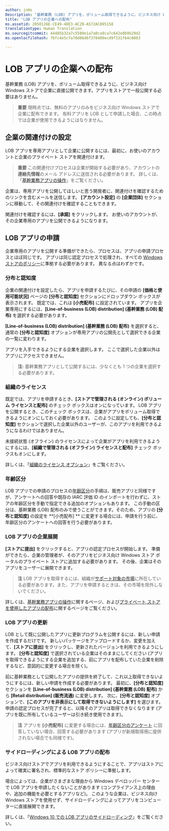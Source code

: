 ```yaml
---
author: jnHs
Description: "基幹業務 (LOB) アプリを、ボリューム取得できるように、ビジネス向け Windows ストアで企業に直接公開できます。アプリをストアで一般公開する必要はありません。"
title: "LOB アプリの企業への配布"
ms.assetid: 2050126E-CE49-4DE3-AC2B-A572AC895158
translationtype: Human Translation
ms.sourcegitcommit: 44485b32a7c5580e1a7a0ca9ca7c642e0b9b29d2
ms.openlocfilehash: 76fc4e5cfa70d06d6f378409ecd9f331f64c0803

---
```


# LOB アプリの企業への配布


基幹業務 (LOB) アプリを、ボリューム取得できるように、ビジネス向け Windows ストアで企業に直接公開できます。アプリをストアで一般公開する必要はありません。

> **重要**  現時点では、無料のアプリのみをビジネス向け Windows ストアで企業に配布できます。 有料アプリを LOB として申請した場合、この時点では企業が使用できるようにはなりません。 

## 企業の関連付けの設定


LOB アプリを専用アプリとして企業に公開するには、最初に、お使いのアカウントと企業のプライベート ストアを関連付けます。

> **重要**  この関連付けプロセスは企業が開始する必要があり、アカウントの**連絡先情報**のメール アドレスに送信される必要があります。 詳しくは、「[基幹業務アプリの操作](http://go.microsoft.com/fwlink/p/?LinkId=698846)」をご覧ください。

企業は、専用アプリを公開してほしいと思う開発者に、関連付けを確認するためのリンクを含むメールを送信します。 **[アカウント設定]** の **[企業団体]** セクションに移動して、その関連付けを確認することもできます。

関連付けを確認するには、**[承諾]** をクリックします。 お使いのアカウントが、その企業専用のアプリを公開できるようになります。

## LOB アプリの申請


企業専用のアプリを公開する準備ができたら、プロセスは、アプリの申請プロセスとほぼ同じです。 アプリは同じ認定プロセスで処理され、すべての [Windows ストアのポリシー](https://msdn.microsoft.com/library/windows/apps/dn764944)に準拠する必要があります。 異なる点はわずかです。

### 分布と認知度

企業の関連付けを設定したら、アプリを申請するたびに、その申請の **[価格と使用可能状況]** ページの **[分布と認知度]** セクションにドロップダウン ボックスが表示されます。 既定では、これは **[小売配布]** に設定されています。 アプリを企業専用にするには、**[Line-of-business (LOB) distribution] (基幹業務 (LOB) 配布)** を選択する必要があります。

**[Line-of-business (LOB) distribution] (基幹業務 (LOB) 配布)** を選択すると、通常の **[分布と認知度]** オプションが専用アプリの公開先として選択できる企業の一覧に変わります。

アプリを入手できるようにする企業を選択します。 ここで選択した企業以外はアプリにアクセスできません。

> **注:** 基幹業務アプリとして公開するには、少なくとも 1 つの企業を選択する必要があります。

### 組織のライセンス

既定では、アプリを申請するとき、**[ストアで管理される (オンライン) ボリューム ライセンスと配布]** のチェック ボックスはオンになっています。 LOB アプリを公開するとき、このチェック ボックスは、企業がアプリをボリューム取得できるようにオンにしておく必要があります。 このように設定しても、**[分布と認知度]** セクションで選択した企業以外のユーザーが、このアプリを利用できるようになるわけではありません。

未接続状態 (オフライン) のライセンスによって企業がアプリを利用できるようにするには、**[組織で管理される (オフライン) ライセンスと配布]** チェック ボックスもオンにします。

詳しくは、「[組織のライセンス オプション](organizational-licensing.md)」をご覧ください。

### 年齢区分
LOB アプリでの申請のプロセスの[年齢区分](age-ratings.md)の手順は、販売アプリと同様ですが、アンケートへの回答や既存の IARC 評価 ID のインポートを行わずに、ストアの年齢区分を手動で指定できる追加のオプションもあります。 この手動の区分は、基幹業務 (LOB) 配布のみで使うことができます。そのため、アプリの **[分布と認知度]** の設定を **[小売配布] ** に変更する場合には、申請を行う前に、年齢区分のアンケートへの回答を行う必要があります。

### LOB アプリの企業展開

**[ストアに提出]** をクリックすると、アプリの認定プロセスが開始します。 準備ができたら、企業の管理者が、そのアプリをビジネス向け Windows ストア ポータルのプライベート ストアに追加する必要があります。 その後、企業はそのアプリをユーザーに展開できます。

> **注** LOB アプリを取得するには、組織が[サポート対象の市場](https://technet.microsoft.com/itpro/windows/whats-new/windows-store-for-business-overview#supported-markets)に所在している必要があります。また、アプリを申請するときは、その市場を除外しないでください。 

詳しくは、[基幹業務アプリの操作](http://go.microsoft.com/fwlink/p/?LinkId=698846)に関するページ、および[プライベート ストアを使用したアプリの配布](http://go.microsoft.com/fwlink/p/?LinkId=698847)に関するページをご覧ください。

### LOB アプリの更新

LOB として既に公開したアプリに更新プログラムを公開するには、新しい申請を作成するだけです。 新しいパッケージをアップロードするか、変更を加えて、**[ストアに提出]** をクリックし、更新されたバージョンを利用できるようにします。 **[分布と認知度]** で選択されている企業はそのままにしてください (アプリを取得できるようにする企業を追加する、前にアプリを配布していた企業を削除するなど、意図的に変更する場合を除く)。

前に基幹業務として公開したアプリの提供を終了して、これ以上取得できないようにするには、新しい申請を作成する必要があります。 最初に、**[分布と認知度]** セクションを **[Line-of-business (LOB) distribution] (基幹業務 (LOB) 配布)** から **[Retail distribution] (販売流通)** に変更します。 次に、**[分布と認知度]** オプションで、**[このアプリを非表示にして取得できないようにします]** を選びます。 申請の認定プロセスが完了すると、以降そのアプリは取得できなくなります (アプリを既に所有しているユーザーは引き続き使用できます)。

> **注** アプリを **[小売配布]** に変更する場合には、[年齢区分のアンケート](age-ratings.md) に回答していない場合、回答する必要があります (アプリが新規取得用に提供されない場合でも同様です)。

### サイドローディングによる LOB アプリの配布

ビジネス向けストアでアプリを利用できるようにすることで、アプリはストアによって確実に署名され、標準的なストア ポリシーに準拠します。

場合によっては、企業がさまざまな理由から Windows デベロッパー センターで LOB アプリを申請したくないことがあります (コンプライアンス上の理由や、追加の機能を必要とするアプリなど)。 このような企業は、ビジネス向け Windows ストアを使用せず、サイドローディングによってアプリをコンピューターに直接展開できます。

詳しくは、「[Windows 10 での LOB アプリのサイドローディング](http://go.microsoft.com/fwlink/p/?LinkId=623433)」をご覧ください。

 

 







<!--HONumber=Sep16_HO1-->


